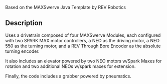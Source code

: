 Based on the MAXSwerve Java Template by REV Robotics

## Description

Uses a drivetrain composed of four MAXSwerve Modules, each configured with two SPARK MAX motor controllers, a NEO as the driving motor, a NEO 550 as the turning motor, and a REV Through Bore Encoder as the absolute turning encoder.

It also includes an elevator powered by two NEO motors w/Spark Maxes for rotation and two additional NEOs w/spark maxes for extension.

Finally, the code includes a grabber powered by pneumatics.